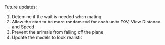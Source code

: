 Future updates:
1. Detemine if the wait is needed when mating
2. Allow the start to be more randomized for each units FOV, View Distance and Speed
3. Prevent the animals from falling off the plane
6. Update the models to look realistic 
